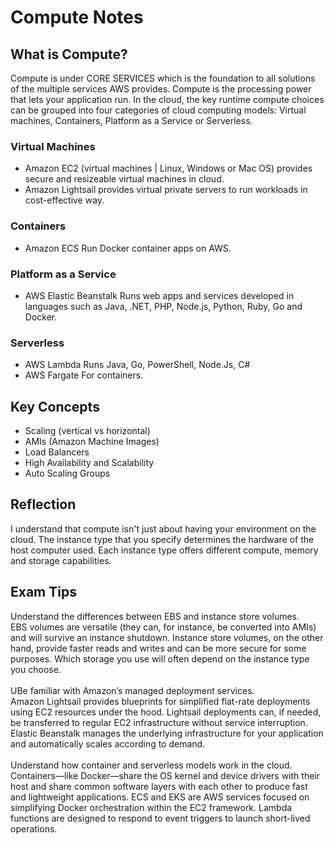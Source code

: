 # Compute Notes

## What is Compute?

Compute is under CORE SERVICES which is the foundation to all solutions of the multiple services AWS provides.
Compute is the processing power that lets your application run. In the cloud, the key runtime compute choices can be grouped into four categories of cloud computing models: Virtual machines, Containers, Platform as a Service or Serverless.

### Virtual Machines
- Amazon EC2 (virtual machines | Linux, Windows or Mac OS)
  provides secure and resizeable virtual machines in cloud. 
- Amazon Lightsail
  provides virtual private servers to run workloads in cost-effective way.

### Containers
- Amazon ECS
  Run Docker container apps on AWS.

### Platform as a Service
- AWS Elastic Beanstalk
  Runs web apps and services developed in languages such as Java, .NET, PHP, Node.js, Python, Ruby, Go and Docker.

### Serverless
- AWS Lambda
  Runs Java, Go, PowerShell, Node.Js, C#
- AWS Fargate
  For containers.


## Key Concepts
- Scaling (vertical vs horizontal)
- AMIs (Amazon Machine Images)
- Load Balancers
- High Availability and Scalability
- Auto Scaling Groups 

## Reflection
I understand that compute isn't just about having your environment on the cloud. The instance type that you specify determines the hardware of the host computer used. Each instance type offers different compute, memory and storage capabilities.

## Exam Tips
Understand the differences between EBS and instance store volumes.<br>EBS volumes are versatile (they can, for instance, be converted into AMIs) and will survive an instance shutdown. Instance store volumes, on the other hand, provide faster reads and writes and can be more secure for some purposes. Which storage you use will often depend on the instance type you choose.<br><br>UBe familiar with Amazon’s managed deployment services.<br>Amazon Lightsail provides blueprints for simplified flat-rate deployments using EC2 resources under the hood. Lightsail deployments can, if needed, be transferred to regular EC2 infrastructure without service interruption.<br>Elastic Beanstalk manages the underlying infrastructure for your application and automatically scales according to demand.<br><br>Understand how container and serverless models work in the cloud.<br>Containers—like Docker—share the OS kernel and device drivers with their host and share common software layers with each other to produce fast and lightweight applications. ECS and EKS are AWS services focused on simplifying Docker orchestration within the EC2 framework. Lambda functions are designed to respond to event triggers to launch short-lived operations.
